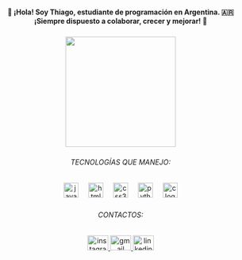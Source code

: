 <h4 align="center">👋 ¡Hola! Soy Thiago, estudiante de programación en Argentina. 🇦🇷 ¡Siempre dispuesto a colaborar, crecer y mejorar! 🚀</h4>

###

<div align="center">
  <img height="222" src="https://user-images.githubusercontent.com/81328619/213875785-400ae517-156b-4aca-a787-bac75d84c393.gif"  />
</div>

###
<div align="center">
 <h6 style="margin-top: 20px;">TECNOLOGÍAS QUE MANEJO:</h6>
</div>

<div align="center">
  <img src="https://cdn.jsdelivr.net/gh/devicons/devicon/icons/javascript/javascript-original.svg" height="30" alt="javascript logo"  />
  <img width="12" />
  <img src="https://cdn.jsdelivr.net/gh/devicons/devicon/icons/html5/html5-original.svg" height="30" alt="html5 logo"  />
  <img width="12" />
  <img src="https://cdn.jsdelivr.net/gh/devicons/devicon/icons/css3/css3-original.svg" height="30" alt="css3 logo"  />
  <img width="12" />
  <img src="https://cdn.jsdelivr.net/gh/devicons/devicon/icons/python/python-original.svg" height="30" alt="python logo"  />
  <img width="12" />
  <img src="https://cdn.jsdelivr.net/gh/devicons/devicon/icons/c/c-original.svg" height="30" alt="c logo"  />
</div>

###
<div align="center">
 <h6 style="margin-top: 20px;">CONTACTOS:</h6>
</div>

<div align="center">
 <a href="https://www.instagram.com/thiago.campa/">
    <img src="https://raw.githubusercontent.com/maurodesouza/profile-readme-generator/master/src/assets/icons/social/instagram/default.svg" width="42" height="30" alt="instagram logo" />
 </a>
 <a href="thiagocampa7@gmail.com">
   <img src="https://raw.githubusercontent.com/maurodesouza/profile-readme-generator/master/src/assets/icons/social/gmail/default.svg" width="42" height="30" alt="gmail logo"  />
  </a> 
  <a href="https://www.linkedin.com/in/thiago-campagnaro-b90500218/">
  <img src="https://raw.githubusercontent.com/maurodesouza/profile-readme-generator/master/src/assets/icons/social/linkedin/default.svg" 
width="42" height="30" alt="linkedin logo"  /> 
  </a>
</div>

###
